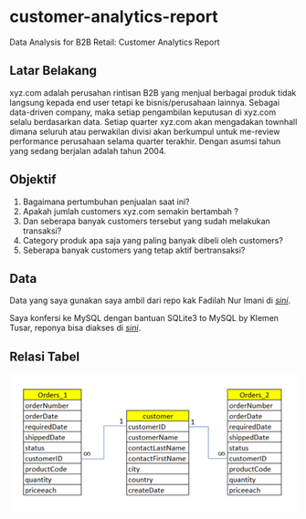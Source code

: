 # customer-analytics-report
 Data Analysis for B2B Retail: Customer Analytics Report
## Latar Belakang
xyz.com adalah perusahan rintisan B2B yang menjual berbagai produk tidak langsung kepada end user tetapi ke bisnis/perusahaan lainnya. Sebagai data-driven company, maka setiap pengambilan keputusan di xyz.com selalu berdasarkan data. Setiap quarter xyz.com akan mengadakan townhall dimana seluruh atau perwakilan divisi akan berkumpul untuk me-review performance perusahaan selama quarter terakhir. Dengan asumsi tahun yang sedang berjalan adalah tahun 2004.
## Objektif
1. Bagaimana pertumbuhan penjualan saat ini?
2. Apakah jumlah customers xyz.com semakin bertambah ?
3. Dan seberapa banyak customers tersebut yang sudah melakukan transaksi?
4. Category produk apa saja yang paling banyak dibeli oleh customers?
5. Seberapa banyak customers yang tetap aktif bertransaksi?
## Data
Data yang saya gunakan saya ambil dari repo kak Fadilah Nur Imani di [*sini*](https://github.com/imfdlh/dqlab/tree/master/data-analysis-for-b2b-retail-customer-analytics).

Saya konfersi ke MySQL dengan bantuan SQLite3 to MySQL by Klemen Tusar, reponya bisa diakses di [*sini*](https://github.com/techouse/sqlite3-to-mysql).
## Relasi Tabel
![tabel](https://github.com/mmuchsin/customer-analytics-report/blob/main/images/relasi_table.png)
